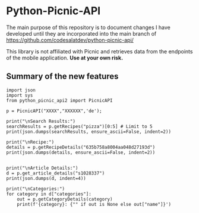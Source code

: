 # Python-Picnic-API

The main purpose of this repository is to document changes I have developed until they are incorporated into the main branch of https://github.com/codesalatdev/python-picnic-api/

This library is not affiliated with Picnic and retrieves data from the endpoints of the mobile application. **Use at your own risk.**


## Summary of the new features 
```
import json
import sys
from python_picnic_api2 import PicnicAPI

p = PicnicAPI("XXXX","XXXXXX",'de');

print("\nSearch Results:")
searchResults = p.getRecipes("pizza")[0:5] # Limit to 5
print(json.dumps(searchResults, ensure_ascii=False, indent=2))

print("\nRecipe:")
details = p.getRecipeDetails("635b758a8004aa048d27193d")
print(json.dumps(details, ensure_ascii=False, indent=2))


print("\nArticle Details:")
d = p.get_article_details("s1028337")
print(json.dumps(d, indent=4))

print("\nCategories:")
for category in d["categories"]:
    out = p.getCategoryDetails(category)
    print(f'{category}: {"" if out is None else out["name"]}')

```
